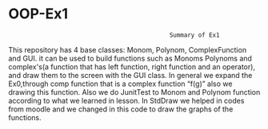 # OOP-Ex1

                                                 Summary of Ex1
This repository has 4 base classes: Monom, Polynom, ComplexFunction and GUI. it can be used to build functions such as Monoms Polynoms and complex's(a function that has left function, right function and an operator), and draw them to the screen with the GUI class.
In general we expand the Ex0,through comp function that is a complex function “f(g)” also we drawing this function.
Also we do JunitTest to Monom and Polynom function according to what we learned in lesson.
In StdDraw we helped in codes from moodle and we changed in this code to draw the graphs of the functions.
